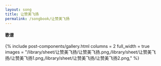```yaml
---
layout: song
title: 让赞美飞扬
permalink: /songbook/让赞美飞扬
---
```


#### 歌谱

{% include post-components/gallery.html
    columns = 2
    full_width = true
    images = "/library/sheet/让赞美飞扬/让赞美飞扬.png,/library/sheet/让赞美飞扬/让赞美飞扬1.png,/library/sheet/让赞美飞扬/让赞美飞扬2.png,"
%}
